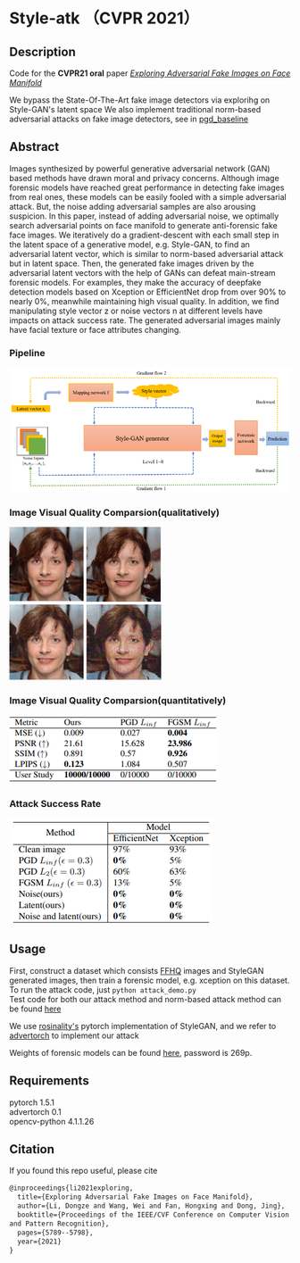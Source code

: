 # Style-atk （CVPR 2021）

## Description 
Code for the **CVPR21 oral** paper [*Exploring Adversarial Fake Images on Face Manifold*](https://openaccess.thecvf.com/content/CVPR2021/html/Li_Exploring_Adversarial_Fake_Images_on_Face_Manifold_CVPR_2021_paper.html) 

We bypass the State-Of-The-Art fake image detectors via explorihg on Style-GAN's latent space 
We also implement traditional norm-based adversarial attacks on fake image detectors, see in [pgd_baseline](https://github.com/ldz666666/Style-atk/tree/main/pgd_baseline)  

## Abstract
Images synthesized by powerful generative adversarial network (GAN) based methods have drawn moral and privacy concerns. Although image forensic models have reached great performance in detecting fake images from real ones, these models can be easily fooled with a simple adversarial attack. But, the noise adding adversarial samples are also arousing suspicion. In this paper, instead of adding adversarial noise, we optimally search adversarial points on face manifold to generate anti-forensic fake face images. We iteratively do a gradient-descent with each small step in the latent space of a generative model, e.g. Style-GAN, to find an adversarial latent vector, which is similar to norm-based adversarial attack but in latent space. Then, the generated fake images driven by the adversarial latent vectors with the help of GANs can defeat main-stream forensic models. For examples, they make the accuracy of deepfake detection models based on Xception or EfficientNet drop from over 90% to nearly 0%, meanwhile maintaining high visual quality. In addition, we find manipulating style vector z or noise vectors n at different levels have impacts on attack success rate. The generated adversarial images mainly have facial texture or face attributes changing.

### Pipeline
![Image](https://github.com/ldz666666/Style-atk/blob/main/intro_images/image1.png)

### Image Visual Quality Comparsion(qualitatively)
![Image](https://github.com/ldz666666/Style-atk/blob/main/intro_images/image2.png)

### Image Visual Quality Comparsion(quantitatively)
![Image](https://github.com/ldz666666/Style-atk/blob/main/intro_images/table2.png)

### Attack Success Rate
![Image](https://github.com/ldz666666/Style-atk/blob/main/intro_images/table1.png)

## Usage
First, construct a dataset which consists [FFHQ](https://github.com/NVlabs/ffhq-dataset) images and StyleGAN generated images, then train a forensic model, e.g. xception on this dataset.  
To run the attack code, just `python attack_demo.py`  
Test code for both our attack method and norm-based attack method can be found [here](https://github.com/ldz666666/Style-atk/blob/main/pgd_baseline/test_attack.py)  

We use [rosinality's](https://github.com/rosinality/style-based-gan-pytorch) pytorch implementation of StyleGAN, and we refer to [advertorch](https://advertorch.readthedocs.io/en/latest/user/installation.html#latest-version-v0-1) to implement our attack

Weights of forensic models can be found [here](https://pan.baidu.com/s/1vaUdy6BeQtfzgMluUacTdA), password is 269p. 

## Requirements
pytorch 1.5.1  
advertorch 0.1  
opencv-python 4.1.1.26

## Citation
If you found this repo useful, please cite
```
@inproceedings{li2021exploring,
  title={Exploring Adversarial Fake Images on Face Manifold},
  author={Li, Dongze and Wang, Wei and Fan, Hongxing and Dong, Jing},
  booktitle={Proceedings of the IEEE/CVF Conference on Computer Vision and Pattern Recognition},
  pages={5789--5798},
  year={2021}
}
```
